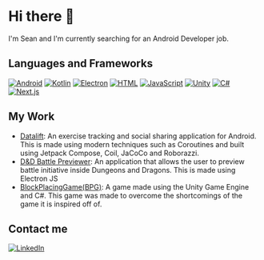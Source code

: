 # Hi there 👋
I'm Sean and I'm currently searching for an Android Developer job. 

## Languages and Frameworks
[![Android](https://img.shields.io/badge/Android-3DDC84?logo=android&logoColor=white)](#)
[![Kotlin](https://img.shields.io/badge/Kotlin-%237F52FF.svg?logo=kotlin&logoColor=white)](#)
[![Electron](https://img.shields.io/badge/Electron-2B2E3A?logo=electron&logoColor=fff)](#)
[![HTML](https://img.shields.io/badge/HTML-%23E34F26.svg?logo=html5&logoColor=white)](#)
[![JavaScript](https://img.shields.io/badge/JavaScript-F7DF1E?logo=javascript&logoColor=000)](#)
[![Unity](https://img.shields.io/badge/Unity-%23000000.svg?logo=unity&logoColor=white)](#)
[![C#](https://custom-icon-badges.demolab.com/badge/C%23-%23239120.svg?logo=cshrp&logoColor=white)](#)
[![Next.js](https://img.shields.io/badge/Next.js-black?logo=next.js&logoColor=white)](#)

## My Work
* [Datalift](https://github.com/theDeveloperShoon/DataLift): An exercise tracking and social sharing application for Android. This is made using modern techniques such as Coroutines and built using Jetpack Compose, Coil, JaCoCo and Roborazzi. 
* [D&D Battle Previewer](https://github.com/theDeveloperShoon/dnd-battle-previewer): An application that allows the user to preview battle initiative inside Dungeons and Dragons.  This is made using Electron JS
* [BlockPlacingGame(BPG)](https://github.com/theDeveloperShoon/BlockPlacingGame): A game made using the Unity Game Engine and C#.  This game was made to overcome the shortcomings of the game it is inspired off of.  

## Contact me 
[![LinkedIn](https://custom-icon-badges.demolab.com/badge/LinkedIn-0A66C2?logo=linkedin-white&logoColor=fff)](https://www.linkedin.com/in/theseancotter/)


<!--
**theDeveloperShoon/theDeveloperShoon** is a ✨ _special_ ✨ repository because its `README.md` (this file) appears on your GitHub profile.

Here are some ideas to get you started:

- 🔭 I’m currently working on ...
- 🌱 I’m currently learning ...
- 👯 I’m looking to collaborate on ...
- 🤔 I’m looking for help with ...
- 💬 Ask me about ...
- 📫 How to reach me: ...
- 😄 Pronouns: ...
- ⚡ Fun fact: ...
-->
